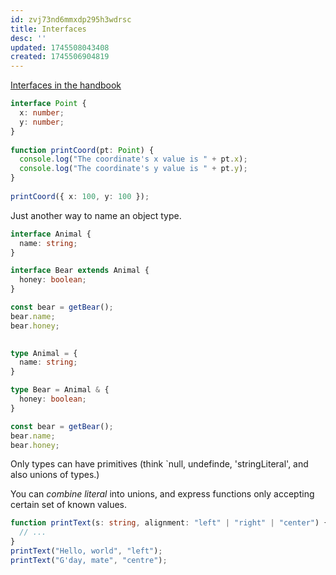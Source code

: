 ```yaml
---
id: zvj73nd6mmxdp295h3wdrsc
title: Interfaces
desc: ''
updated: 1745508043408
created: 1745506904819
---
```

[Interfaces in the handbook](https://www.typescriptlang.org/docs/handbook/2/everyday-types.html#interfaces)

```ts
interface Point {
  x: number;
  y: number;
}
 
function printCoord(pt: Point) {
  console.log("The coordinate's x value is " + pt.x);
  console.log("The coordinate's y value is " + pt.y);
}
 
printCoord({ x: 100, y: 100 });
```
Just another way to name an object type.
```ts
interface Animal {
  name: string;
}

interface Bear extends Animal {
  honey: boolean;
}

const bear = getBear();
bear.name;
bear.honey;
        

type Animal = {
  name: string;
}

type Bear = Animal & { 
  honey: boolean;
}

const bear = getBear();
bear.name;
bear.honey;
```
Only types can have primitives (think `null, undefinde, 'stringLiteral', and also unions of types.)

You can *combine literal* into unions, and express functions only accepting certain set of known values.
```ts
function printText(s: string, alignment: "left" | "right" | "center") {
  // ...
}
printText("Hello, world", "left");
printText("G'day, mate", "centre");
```